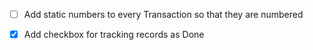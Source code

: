* [ ] Add static numbers to every Transaction so that they are numbered
* [x] Add checkbox for tracking records as Done

